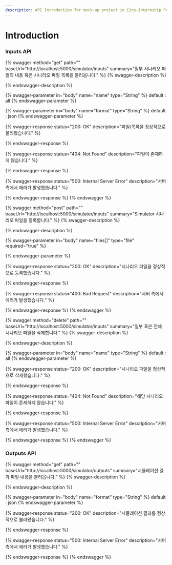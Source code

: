 ```yaml
---
description: API Introduction for mock-up project in Eins-Internship Program.
---
```


# Introduction

### Inputs API

{% swagger method="get" path="" baseUrl="http://localhost:5000/simulator/inputs" summary="일부 시나리오 파일의 내용 혹은 시나리오 파일 목록을 불러옵니다." %}
{% swagger-description %}

{% endswagger-description %}

{% swagger-parameter in="body" name="name" type="String" %}
default : all
{% endswagger-parameter %}

{% swagger-parameter in="body" name="format" type="String" %}
default : json
{% endswagger-parameter %}

{% swagger-response status="200: OK" description="파일/목록을 정상적으로 불러왔습니다." %}

{% endswagger-response %}

{% swagger-response status="404: Not Found" description="파일이 존재하지 않습니다." %}

{% endswagger-response %}

{% swagger-response status="500: Internal Server Error" description="서버 측에서 에러가 발생했습니다." %}

{% endswagger-response %}
{% endswagger %}

{% swagger method="post" path="" baseUrl="http://localhost:5000/simulator/inputs" summary="Simulator 시나리오 파일을 등록합니다." %}
{% swagger-description %}

{% endswagger-description %}

{% swagger-parameter in="body" name="files[]" type="file" required="true" %}

{% endswagger-parameter %}

{% swagger-response status="200: OK" description="시나리오 파일을 정상적으로 등록했습니다." %}

{% endswagger-response %}

{% swagger-response status="400: Bad Request" description="서버 측에서 에러가 발생했습니다." %}

{% endswagger-response %}
{% endswagger %}

{% swagger method="delete" path="" baseUrl="http://localhost:5000/simulator/inputs" summary="일부 혹은 전체 시나리오 파일을 삭제합니다." %}
{% swagger-description %}

{% endswagger-description %}

{% swagger-parameter in="body" name="name" type="String" %}
default : all
{% endswagger-parameter %}

{% swagger-response status="200: OK" description="시나리오 파일을 정상적으로 삭제했습니다." %}

{% endswagger-response %}

{% swagger-response status="404: Not Found" description="해당 시나리오 파일이 존재하지 않습니다." %}

{% endswagger-response %}

{% swagger-response status="500: Internal Server Error" description="서버 측에서 에러가 발생했습니다." %}

{% endswagger-response %}
{% endswagger %}

### Outputs API

{% swagger method="get" path="" baseUrl="http://localhost:5000/simulator/outputs" summary="시뮬레이션 결과 파일 내용을 불러옵니다." %}
{% swagger-description %}

{% endswagger-description %}

{% swagger-parameter in="body" name="format" type="String" %}
default : json
{% endswagger-parameter %}

{% swagger-response status="200: OK" description="시뮬레이션 결과를 정상적으로 불러왔습니다." %}

{% endswagger-response %}

{% swagger-response status="500: Internal Server Error" description="서버 측에서 에러가 발생했습니다." %}

{% endswagger-response %}
{% endswagger %}
